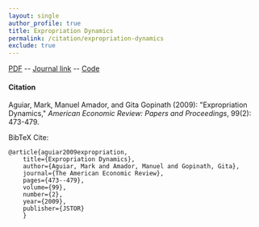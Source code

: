 ```yaml
---
layout: single 
author_profile: true 
title: Expropriation Dynamics 
permalink: /citation/expropriation-dynamics
exclude: true
---
```


[PDF](https://markaguiar.github.io/files/exp_dynamics_published.pdf) -- [Journal link](https://www.aeaweb.org/articles?id=10.1257/aer.99.2.473) -- [Code](https://github.com/manuelamador/Expropriation_AER_P-P_2009)
#### Citation

Aguiar, Mark, Manuel Amador, and Gita Gopinath (2009): "Expropriation Dynamics," *American Economic Review: Papers and Proceedings*, 99(2): 473-479.



BibTeX Cite:

	@article{aguiar2009expropriation,
		title={Expropriation Dynamics},
		author={Aguiar, Mark and Amador, Manuel and Gopinath, Gita},
		journal={The American Economic Review},
		pages={473--479},
		volume={99},
		number={2},
		year={2009},
		publisher={JSTOR}
		}